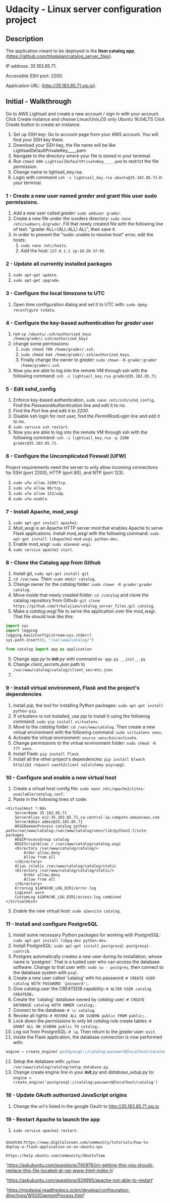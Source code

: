 # Udacity - Linux server configuration project

## Description


The application meant to be deployed is the **Item catalog app**, (https://github.com/trkalajian/catalog_server_files).

IP address: 35.183.85.71.

Accessible SSH port: 2200.

Application URL: (http://35.183.85.71.xip.io).

## Initial - Walkthrough

Go to AWS Lightsail and create a new account / sign in with your account.
Click Create instance and choose Linux/Unix,OS only Ubuntu 16.04LTS
Click Create button to create an instance.

1. Set up SSH key: Go to account page from your AWS account. You will find your SSH key there.
2. Download your SSH key, the file name will be like LightsailDefaultPrivateKey____.pem
3. Navigate to the directory where your file is stored in your terminal.
4. Run `chmod 600 LightsailDefaultPrivateKey____.pem` to restrict the file permission.
5. Change name to lightsail_key.rsa.
6. Login with command `ssh -i lightsail_key.rsa ubuntu@35.183.85.71` in your terminal.

### 1 - Create a new user named *grader* and grant this user sudo permissions.

1. Add a new user called *grader*: `sudo adduser grader`.
2. Create a new file under the suoders directory: `sudo nano /etc/sudoers.d/grader`. Fill that newly created file with the following line of text: "grader ALL=(ALL:ALL) ALL", then save it.
3. In order to prevent the "sudo: unable to resolve host" error, edit the hosts:
	1. `sudo nano /etc/hosts`.
	2. Add the host: `127.0.1.1 ip-10-20-37-65`.

### 2 - Update all currently installed packages

1. `sudo apt-get update`.
2. `sudo apt-get upgrade`.

### 3 - Configure the local timezone to UTC

1. Open time configuration dialog and set it to UTC with: `sudo dpkg-reconfigure tzdata`.

### 4 - Configure the key-based authentication for *grader* user

1. run `cp /ubuntu/.ssh/authorized_keys /home/grader/.ssh/authorized_keys`
2. change some permissions:
	1. `sudo chmod 700 /home/grader/.ssh`.
	2. `sudo chmod 644 /home/grader/.ssh/authorized_keys`.
	3. Finally change the owner to *grader*: `sudo chown -R grader:grader /home/grader/.ssh`.
4. Now you are able to log into the remote VM through ssh with the following command: `ssh -i lightsail_key.rsa grader@35.183.85.71`.

### 5 - Edit sshd_config
1. Enforce key-based authentication, `sudo nano /etc/ssh/sshd_config`. Find the *PasswordAuthentication* line and edit it to *no*.
2. Find the *Port* line and edit it to *2200*.
3. Disable ssh login for *root* user, find the *PermitRootLogin* line and edit it to *no*.
4. `sudo service ssh restart`.
5. Now you are able to log into the remote VM through ssh with the following command: `ssh -i lightsail_key.rsa -p 2200 grader@35.183.85.71`.

### 6 - Configure the Uncomplicated Firewall (UFW)

Project requirements need the server to only allow incoming connections for SSH (port 2200), HTTP (port 80), and NTP (port 123).

1. `sudo ufw allow 2200/tcp`.
2. `sudo ufw allow 80/tcp`.
3. `sudo ufw allow 123/udp`.
4. `sudo ufw enable`.

### 7 - Install Apache, mod_wsgi

1. `sudo apt-get install apache2`.
2. Mod_wsgi is an Apache HTTP server mod that enables Apache to serve Flask applications. Install *mod_wsgi* with the following command: `sudo apt-get install libapache2-mod-wsgi python-dev`.
3. Enable *mod_wsgi*: `sudo a2enmod wsgi`.
3. `sudo service apache2 start`.

### 8 - Clone the Catalog app from Github
1. Install git, `sudo apt-get install git`
1. `cd /var/www`. Then: `sudo mkdir catalog`.
2. Change owner for the *catalog* folder: `sudo chown -R grader:grader catalog`.
3. Move inside that newly created folder: `cd /catalog` and clone the catalog repository from Github: `git clone https://github.com/trkalajian/catalog_server_files.git catalog`.
4. Make a *catalog.wsgi* file to serve the application over the *mod_wsgi*. That file should look like this:

```python
import sys
import logging
logging.basicConfig(stream=sys.stderr)
sys.path.insert(0, "/var/www/catalog/")

from catalog import app as application
```
5. Change *app.py* to *__init__.py* with command `mv app.py __init__.py`
6. Change *client_secrets.json* path to `/var/www/catalog/catalog/client_secrets.json`
7. 


### 9 - Install virtual environment, Flask and the project's dependencies

1. Install *pip*, the tool for installing Python packages: `sudo apt-get install python-pip`.
2. If *virtualenv* is not installed, use *pip* to install it using the following command: `sudo pip install virtualenv`.
3. Move to the *catalog* folder: `cd /var/www/catalog`. Then create a new virtual environment with the following command: `sudo virtualenv venv`.
4. Activate the virtual environment: `source venv/bin/activate`.
5. Change permissions to the virtual environment folder: `sudo chmod -R 777 venv`.
6. Install Flask: `pip install Flask`.
7. Install all the other project's dependencies: `pip install bleach httplib2 request oauth2client sqlalchemy psycopg2`. 

### 10 - Configure and enable a new virtual host

1. Create a virtual host conifg file: `sudo nano /etc/apache2/sites-available/catalog.conf`.
2. Paste in the following lines of code:
```
<VirtualHost *:80>
    ServerName 35.183.85.71
    ServerAlias ec2-35.183.85.71.ca-central-1a.compute.amazonaws.com
    ServerAdmin admin@35.183.85.71
    WSGIDaemonProcess catalog python-path=/var/www/catalog:/var/www/catalog/venv/lib/python2.7/site-packages
    WSGIProcessGroup catalog
    WSGIScriptAlias / /var/www/catalog/catalog.wsgi
    <Directory /var/www/catalog/catalog/>
        Order allow,deny
        Allow from all
    </Directory>
    Alias /static /var/www/catalog/catalog/static
    <Directory /var/www/catalog/catalog/static/>
        Order allow,deny
        Allow from all
    </Directory>
    ErrorLog ${APACHE_LOG_DIR}/error.log
    LogLevel warn
    CustomLog ${APACHE_LOG_DIR}/access.log combined
</VirtualHost>
```


3. Enable the new virtual host: `sudo a2ensite catalog`.


### 11 - Install and configure PostgreSQL

1. Install some necessary Python packages for working with PostgreSQL: `sudo apt-get install libpq-dev python-dev`.
2. Install PostgreSQL: `sudo apt-get install postgresql postgresql-contrib`.
3. Postgres automatically creates a new user during its installation, whose name is 'postgres'. That is a tusted user who can access the database software. Change to that user with: `sudo su - postgres`, then connect to the database system with `psql`.
4. Create a new user called 'catalog' with his password: `# CREATE USER catalog WITH PASSWORD 'password';`.
5. Give *catalog* user the CREATEDB capability: `# ALTER USER catalog CREATEDB;`.
6. Create the 'catalog' database owned by *catalog* user: `# CREATE DATABASE catalog WITH OWNER catalog;`.
7. Connect to the database: `# \c catalog`.
8. Revoke all rights: `# REVOKE ALL ON SCHEMA public FROM public;`.
9. Lock down the permissions to only let *catalog* role create tables: `# GRANT ALL ON SCHEMA public TO catalog;`.
10. Log out from PostgreSQL: `# \q`. Then return to the *grader* user: `exit`.
11. Inside the Flask application, the database connection is now performed with: 
```python
engine = create_engine('postgresql://catalog:password@localhost/catalog')
```
12. Setup the database with: `python /var/www/catalog/catalog/setup_database.py`.
13. Change create engine line in your *__init__.py* and *database_setup.py* to: `engine = create_engine('postgresql://catalog:password@localhost/catalog')`

### 18 - Update OAuth authorized JavaScript origins

1. Change the url's listed in the google Oauth to http://35.183.85.71.xip.io


### 19 - Restart Apache to launch the app
1. `sudo service apache2 restart`.

#### 
sources 
`https://www.digitalocean.com/community/tutorials/how-to-deploy-a-flask-application-on-an-ubuntu-vps`

`https://help.ubuntu.com/community/UbuntuTime`

`https://askubuntu.com/questions/740976/im-getting-this-you-should-replace-this-file-located-at-var-www-html-index-h'

'https://askubuntu.com/questions/629995/apache-not-able-to-restart'

'https://modwsgi.readthedocs.io/en/develop/configuration-directives/WSGIDaemonProcess.html'
